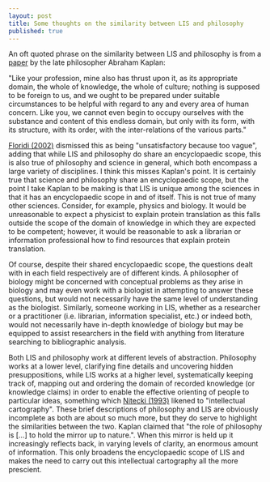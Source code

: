 ```yaml
---
layout: post
title: Some thoughts on the similarity between LIS and philosophy
published: true
---
```

An oft quoted phrase on the similarity between LIS and philosophy is from a [paper](https://www.journals.uchicago.edu/doi/10.1086/619264?mobileUi=0) by the late philosopher Abraham Kaplan:

&quot;Like your profession, mine also has thrust upon it, as its appropriate domain, the whole of knowledge, the whole of culture; nothing is supposed to be foreign to us, and we ought to be prepared under suitable circumstances to be helpful with regard to any and every area of human concern. Like you, we cannot even begin to occupy ourselves with the substance and content of this endless domain, but only with its form, with its structure, with its order, with the inter-relations of the various parts.&quot;

[Floridi (2002)](https://www.tandfonline.com/doi/abs/10.1080/02691720210132789?journalCode=tsep20) dismissed this as being &quot;unsatisfactory because too vague&quot;, adding that while LIS and philosophy do share an encyclopaedic scope, this is also true of philosophy and science in general, which both encompass a large variety of disciplines. I think this misses Kaplan&#39;s point. It is certainly true that science and philosophy share an encyclopaedic scope, but the point I take Kaplan to be making is that LIS is unique among the sciences in that it has an encyclopaedic scope in and of itself. This is not true of many other sciences. Consider, for example, physics and biology. It would be unreasonable to expect a physicist to explain protein translation as this falls outside the scope of the domain of knowledge in which they are expected to be competent; however, it would be reasonable to ask a librarian or information professional how to find resources that explain protein translation.

Of course, despite their shared encyclopaedic scope, the questions dealt with in each field respectively are of different kinds. A philosopher of biology might be concerned with conceptual problems as they arise in biology and may even work with a biologist in attempting to answer these questions, but would not necessarily have the same level of understanding as the biologist. Similarly, someone working in LIS, whether as a researcher or a practitioner (i.e. librarian, information specialist, etc.) or indeed both, would not necessarily have in-depth knowledge of biology but may be equipped to assist researchers in the field with anything from literature searching to bibliographic analysis.

Both LIS and philosophy work at different levels of abstraction. Philosophy works at a lower level, clarifying fine details and uncovering hidden presuppositions, while LIS works at a higher level, systematically keeping track of, mapping out and ordering the domain of recorded knowledge (or knowledge claims) in order to enable the effective orienting of people to particular ideas, something which [Nitecki (1993)](https://archive.org/details/ERIC_ED363346/mode/2up) likened to &quot;intellectual cartography&quot;. These brief descriptions of philosophy and LIS are obviously incomplete as both are about so much more, but they do serve to highlight the similarities between the two. Kaplan claimed that &quot;the role of philosophy is […] to hold the mirror up to nature.&quot;. When this mirror is held up it increasingly reflects back, in varying levels of clarity, an enormous amount of information. This only broadens the encyclopaedic scope of LIS and makes the need to carry out this intellectual cartography all the more prescient.
